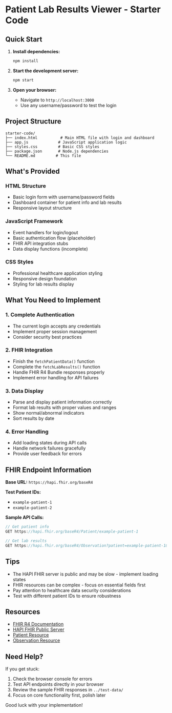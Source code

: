 # Patient Lab Results Viewer - Starter Code

## Quick Start

1. **Install dependencies:**
   ```bash
   npm install
   ```

2. **Start the development server:**
   ```bash
   npm start
   ```

3. **Open your browser:**
   - Navigate to `http://localhost:3000`
   - Use any username/password to test the login

## Project Structure

```
starter-code/
├── index.html          # Main HTML file with login and dashboard
├── app.js             # JavaScript application logic
├── styles.css         # Basic CSS styles
├── package.json       # Node.js dependencies
└── README.md         # This file
```

## What's Provided

### HTML Structure
- Basic login form with username/password fields
- Dashboard container for patient info and lab results
- Responsive layout structure

### JavaScript Framework
- Event handlers for login/logout
- Basic authentication flow (placeholder)
- FHIR API integration stubs
- Data display functions (incomplete)

### CSS Styles
- Professional healthcare application styling
- Responsive design foundation
- Styling for lab results display

## What You Need to Implement

### 1. Complete Authentication
- The current login accepts any credentials
- Implement proper session management
- Consider security best practices

### 2. FHIR Integration
- Finish the `fetchPatientData()` function
- Complete the `fetchLabResults()` function  
- Handle FHIR R4 Bundle responses properly
- Implement error handling for API failures

### 3. Data Display
- Parse and display patient information correctly
- Format lab results with proper values and ranges
- Show normal/abnormal indicators
- Sort results by date

### 4. Error Handling
- Add loading states during API calls
- Handle network failures gracefully
- Provide user feedback for errors

## FHIR Endpoint Information

**Base URL:** `https://hapi.fhir.org/baseR4`

**Test Patient IDs:**
- `example-patient-1`
- `example-patient-2`

**Sample API Calls:**
```javascript
// Get patient info
GET https://hapi.fhir.org/baseR4/Patient/example-patient-1

// Get lab results  
GET https://hapi.fhir.org/baseR4/Observation?patient=example-patient-1&category=laboratory
```

## Tips

- The HAPI FHIR server is public and may be slow - implement loading states
- FHIR resources can be complex - focus on essential fields first
- Pay attention to healthcare data security considerations
- Test with different patient IDs to ensure robustness

## Resources

- [FHIR R4 Documentation](https://hl7.org/fhir/R4/)
- [HAPI FHIR Public Server](https://hapi.fhir.org/)
- [Patient Resource](https://hl7.org/fhir/R4/patient.html)
- [Observation Resource](https://hl7.org/fhir/R4/observation.html)

## Need Help?

If you get stuck:
1. Check the browser console for errors
2. Test API endpoints directly in your browser
3. Review the sample FHIR responses in `../test-data/`
4. Focus on core functionality first, polish later

Good luck with your implementation!